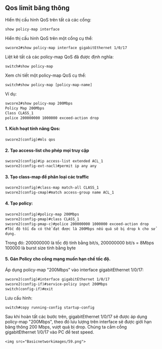 ## Qos limit băng thông

  Hiển thị cấu hình QoS trên tất cả các cổng:

    show policy-map interface

  Hiển thị cấu hình QoS trên một cổng cụ thể:

    swcore2#show policy-map interface gigabitEthernet 1/0/17

  Liệt kê tất cả các policy-map QoS đã được định nghĩa:

    switch#show policy-map

  Xem chi tiết một policy-map QoS cụ thể:

    switch#show policy-map [policy-map-name]

  Ví dụ:

    swcore2#show policy-map 200Mbps
    Policy Map 200Mbps
    Class CLASS_1
    police 200000000 1000000 exceed-action drop

#### 1. Kích hoạt tính năng Qos: 

    swcore2(config)#mls qos

#### 2. Tạo access-list cho phép mọi truy cập


    swcore2(config)#ip access-list extended ACL_1
    swcore2(config-ext-nacl)#permit ip any any


#### 3. Tạo class-map để phân loại các traffic


    swcore2(config)#class-map match-all CLASS_1
    swcore2(config-cmap)#match access-group name ACL_1


#### 4. Tạo policy:

    swcore2(config)#policy-map 200Mbps
    swcore2(config-pmap)#class CLASS_1
    swcore2(config-pmap-c)#police 200000000 1000000 exceed-action drop       #Tốc độ tối đa có thể đạt được là 200Mbps nếu quá sẽ bị drop k cho sử dụng.

  Trong đó: 200000000 là tốc độ tính bằng bit/s, 200000000 bit/s = 8Mbps
  100000 là burst size tính bằng byte


#### 5. Gán Policy cho cổng mạng muốn hạn chế tốc độ.

  Áp dụng policy-map "200Mbps" vào interface gigabitEthernet 1/0/17:

    swcore2(config)#interface gigabitEthernet 1/0/17
    swcore2(config-if)#service-policy input 200Mbps
    switch(config-if)#exit

  Lưu cấu hình:

    switch#copy running-config startup-config

  Sau khi hoàn tất các bước trên, gigabitEthernet 1/0/17 sẽ được áp dụng policy-map "200Mbps", theo đó lưu lượng trên interface sẽ được giới hạn băng thông 200 Mbps, vượt quá bị drop.
  Chúng ta cắm cổng gigabitEthernet 1/0/17 vào PC để test speed.

    <img src="Basicnetworkimages/59.png">